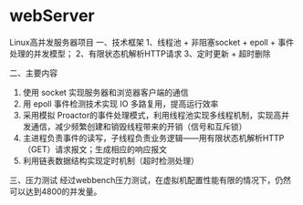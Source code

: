 # webServer
Linux高并发服务器项目
一、技术框架
  1、线程池 + 非阻塞socket + epoll + 事件处理的并发模型；
  2、有限状态机解析HTTP请求
  3、定时更新 + 超时删除
  
二、主要内容
  1. 使用 socket 实现服务器和浏览器客户端的通信
  2. 用 epoll 事件检测技术实现 IO 多路复用，提高运行效率
  3. 采用模拟 Proactor的事件处理模式，利用线程池实现多线程机制，实现高并发通信，减少频繁创建和销毁线程带来的开销（信号和互斥锁）
  4. 主进程负责事件的读写，子线程负责业务逻辑——用有限状态机解析HTTP（GET）请求报文；生成相应的响应报文
  5. 利用链表数据结构实现定时机制（超时检测处理）

三、压力测试
  经过webbench压力测试，在虚拟机配置性能有限的情况下，仍然可以达到4800的并发量。
